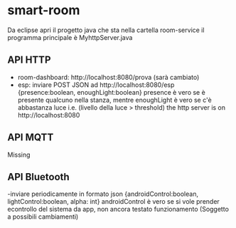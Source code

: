 # smart-room

Da eclipse apri il progetto java che sta nella cartella room-service
il programma principale è MyhttpServer.java
## API HTTP
- room-dashboard: http://localhost:8080/prova (sarà cambiato)
- esp: inviare POST JSON ad http://localhost:8080/esp {presence:boolean, enoughLight:boolean} presence è vero se è presente qualcuno nella stanza, mentre enoughLight è vero se c'è abbastanza luce i.e. (livello della luce > threshold)
the http server is on http://localhost:8080

## API MQTT
Missing

## API Bluetooth
-inviare periodicamente in formato json {androidControl:boolean, lightControl:boolean, alpha: int} androidControl è vero se si vole prender econtrollo del sistema da app, non ancora testato funzionamento (Soggetto a possibili cambiamenti)
